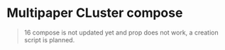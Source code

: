 # Multipaper CLuster compose

> 16 compose is not updated yet and prop does not work, a creation script is planned.